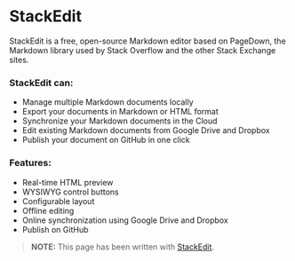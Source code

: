 StackEdit
=========

StackEdit is a free, open-source Markdown editor based on PageDown, the Markdown library used by Stack Overflow and the other Stack Exchange sites.

### StackEdit can:
 
 - Manage multiple Markdown documents locally
 - Export your documents in Markdown or HTML format
 - Synchronize your Markdown documents in the Cloud
 - Edit existing Markdown documents from Google Drive and Dropbox
 - Publish your document on GitHub in one click

### Features:

 - Real-time HTML preview
 - WYSIWYG control buttons
 - Configurable layout
 - Offline editing
 - Online synchronization using Google Drive and Dropbox
 - Publish on GitHub

> **NOTE:** This page has been written with [StackEdit][1].

  [1]: http://benweet.github.io/stackedit/ "StackEdit"